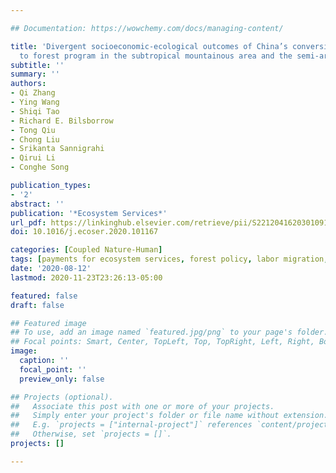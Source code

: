 ```yaml
---

## Documentation: https://wowchemy.com/docs/managing-content/

title: 'Divergent socioeconomic-ecological outcomes of China’s conversion of cropland
  to forest program in the subtropical mountainous area and the semi-arid Loess Plateau'
subtitle: ''
summary: ''
authors:
- Qi Zhang
- Ying Wang
- Shiqi Tao
- Richard E. Bilsborrow
- Tong Qiu
- Chong Liu
- Srikanta Sannigrahi
- Qirui Li
- Conghe Song

publication_types: 
- '2' 
abstract: ''
publication: '*Ecosystem Services*'
url_pdf: https://linkinghub.elsevier.com/retrieve/pii/S2212041620301091
doi: 10.1016/j.ecoser.2020.101167

categories: [Coupled Nature-Human]
tags: [payments for ecosystem services, forest policy, labor migration, social-ecological dynamics]
date: '2020-08-12'
lastmod: 2020-11-23T23:26:13-05:00

featured: false
draft: false

## Featured image
## To use, add an image named `featured.jpg/png` to your page's folder.
## Focal points: Smart, Center, TopLeft, Top, TopRight, Left, Right, BottomLeft, Bottom, BottomRight.
image:
  caption: ''
  focal_point: ''
  preview_only: false

## Projects (optional).
##   Associate this post with one or more of your projects.
##   Simply enter your project's folder or file name without extension.
##   E.g. `projects = ["internal-project"]` references `content/project/deep-learning/index.md`.
##   Otherwise, set `projects = []`.
projects: []

---
```

